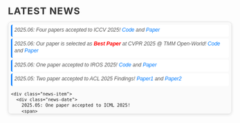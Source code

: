 <html lang="en">
<head>
  <meta charset="UTF-8">
  <meta name="viewport" content="width=device-width, initial-scale=1.0">
  <style>
    /* Container styles */
    .news-container {
      width: 100%;
      max-height: 200px; /* 高度减半 */
      overflow-y: auto;
      border: 1px solid #e0e0e0;
      border-radius: 8px; /* 圆角减小 */
      padding: 6px; /* 内边距减小 */
      font-family: 'Arial', sans-serif;
      font-size: 12px; /* 只减小新闻容器内的字体 */
      line-height: 1.3; /* 行高减小 */
      background-color: #fafafa;
      box-shadow: 0px 2px 6px rgba(0, 0, 0, 0.1); /* 阴影减小 */
    }

    /* Hover effect for container */
    .news-container:hover {
      border-color: #007bff;
      box-shadow: 0px 2px 8px rgba(0, 123, 255, 0.2);
    }

    /* News item styles */
    .news-item {
      margin-bottom: 4px; /* 间距减小 */
      padding: 5px; /* 内边距减小 */
      background-color: #ffffff;
      border-left: 3px solid #007bff; /* 边框减小 */
      border-radius: 4px; /* 圆角减小 */
      transition: all 0.2s ease;
      cursor: pointer;
    }

    /* Hover effect for news item */
    .news-item:hover {
      background-color: #e0f7fa;
      transform: translateX(3px);
    }

    /* Date styling - 继承容器字体大小 */
    .news-date {
      font-style: italic;
      color: #555;
      margin-bottom: 3px;
    }

    /* Header styles - 保持原始大小 */
    h3 {
      font-size: 22px;
      color: #333;
      font-weight: bold;
      margin-bottom: 12px;
      text-transform: uppercase;
      letter-spacing: 1px;
    }

    /* Link styles - 保持原始大小 */
    a {
      color: #007bff;
      text-decoration: none;
      transition: color 0.2s ease;
      font-size: inherit; /* 继承父元素字体大小 */
    }

    a:hover {
      color: #0056b3;
    }
  </style>
</head>
<body>

  <h3>Latest News</h3>
  <div class="news-container">
    
  <div class="news-item">
      <div class="news-date">
        2025.06: Four papers accepted to ICCV 2025!
        <span>
          <a href="https://github.com/Chenfei-Liao/Multi-Modal-Semantic-Segmentation-Robustness-Benchmark" target="_blank">Code</a> and 
          <a href="https://arxiv.org/pdf/2503.18445" target="_blank">Paper</a>
        </span>
      </div>
    </div>
    
  <div class="news-item">
      <div class="news-date">
        2025.06: Our paper is selected as <span style="color: red; font-weight: bold;">Best Paper</span> at CVPR 2025 @ TMM Open-World!
        <span>
          <a href="https://github.com/Chenfei-Liao/Multi-Modal-Semantic-Segmentation-Robustness-Benchmark" target="_blank">Code</a> and 
          <a href="https://arxiv.org/pdf/2503.18445" target="_blank">Paper</a>
        </span>
      </div>
    </div>
    
  <div class="news-item">
      <div class="news-date">
        2025.06: One paper accepted to IROS 2025!
        <span>
          <a href="https://github.com/iAsakiT3T/SHIFNet" target="_blank">Code</a> and <a href="https://arxiv.org/pdf/2503.02581" target="_blank">Paper</a>
        </span>
      </div>
    </div>
    
  <div class="news-item">
      <div class="news-date">
        2025.05: Two paper accepted to ACL 2025 Findings!
        <span>
          <a href="https://arxiv.org/pdf/2502.11051" target="_blank">Paper1</a> and <a href="https://arxiv.org/pdf/2412.11936" target="_blank">Paper2</a>
        </span>
      </div>
    </div>
    
    <div class="news-item">
      <div class="news-date">
        2025.05: One paper accepted to ICML 2025!
        <span>
          <a href="https://arxiv.org/pdf/2502.00848" target="_blank">Paper</a>
        </span>
      </div>
    </div>
    
    <div class="news-item">
      <div class="news-date">
        2025.04: The first RAG in CV survey released!
        <span>
          <a href="https://github.com/zhengxuJosh/Awesome-RAG-Vision" target="_blank">Code</a> and 
          <a href="https://arxiv.org/pdf/2503.18016" target="_blank">Paper</a>
        </span>
      </div>
    </div>

    <div class="news-item">
      <div class="news-date">
        2025.04: Our paper accepted to CVPR 2025 @ TMM Open-World as <span style="color: red;">Oral Presentation</span>!
        <span>
          <a href="https://github.com/Chenfei-Liao/Multi-Modal-Semantic-Segmentation-Robustness-Benchmark" target="_blank">Code</a> and 
          <a href="https://arxiv.org/pdf/2503.18445" target="_blank">Paper</a>
        </span>
      </div>
    </div>


    <div class="news-item">
      <div class="news-date">
        2025.02: Visit INSAIT as a Resident Doctoral Researcher! 
        <a href="https://www.linkedin.com/posts/insaitinstitute_insait-ai-computervision-activity-7297518558874406912-c9PO?utm_source=share&utm_medium=member_desktop&rcm=ACoAAEnD3sQBGae5cdlTD6ToV59qsKz7e_q4uk8" target="_blank">LinkedIn</a>
      </div>
    </div>

    <div class="news-item">
      <div class="news-date">2025.01: Successfully passed PhD Qualifying Examination!</div>
    </div>

    <div class="news-item">
      <div class="news-date">2024.12: Invited as an <strong>Area Chair</strong> of PDLM @ <strong>AAAI 2025</strong>.</div>
    </div>

    <div class="news-item">
      <div class="news-date">2024.10: One paper accepted to <strong>IEEE TPAMI</strong></div>
    </div>

    <div class="news-item">
      <div class="news-date">2024.10: Oral presentation @ <strong>ECCV 2024</strong> Oral Session 5A: Segmentation 
        <a href="https://eccv.ecva.net/virtual/2024/session/103" target="_blank">[video]</a>
      </div>
    </div>

    <div class="news-item">
      <div class="news-date">2024.09: One paper accepted to <strong>Pattern Recognition</strong></div>
    </div>

    <div class="news-item">
      <div class="news-date">2024.07: Three papers (one <strong>Oral (1.5%)</strong>) accepted to <strong>ECCV 2024</strong></div>
    </div>

    <div class="news-item">
      <div class="news-date">2024.03: One paper accepted to <strong>IEEE CAI 2024</strong></div>
    </div>

    <div class="news-item">
      <div class="news-date">2024.03: One paper accepted to <strong>Pattern Recognition</strong></div>
    </div>

    <div class="news-item">
      <div class="news-date">2024.03: Five papers (one <strong>Highlight (2.8%)</strong>) accepted to <strong>CVPR 2024</strong></div>
    </div>

    <div class="news-item">
      <div class="news-date">2024.02: Two papers accepted to <strong>ICRA 2024</strong></div>
    </div>

    <div class="news-item">
      <div class="news-date">2023.07: Two papers accepted to <strong>ICCV 2023</strong></div>
    </div>

    <div class="news-item">
      <div class="news-date">2023.03: One paper accepted to <strong>CVPR 2023</strong></div>
    </div>
  </div>

</body>
</html>
